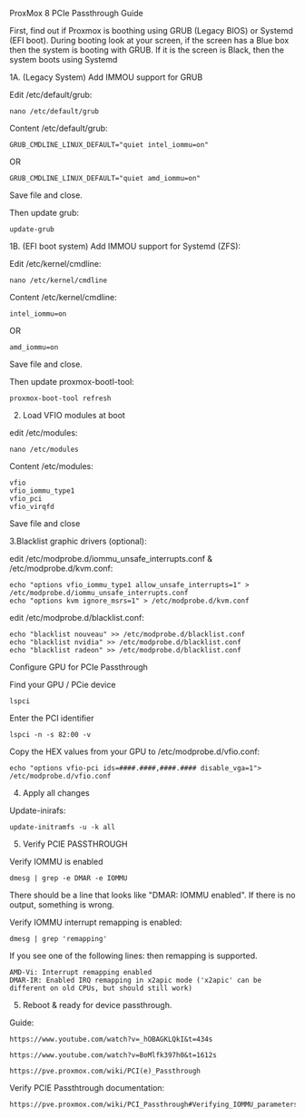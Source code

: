 ProxMox 8 PCIe Passthrough Guide


First, find out if Proxmox is boothing using GRUB (Legacy BIOS) or Systemd (EFI boot).
During booting look at your screen, if the screen has a Blue box then the system is booting with GRUB.
If it is the screen is Black, then the system boots using Systemd



1A. (Legacy System) Add IMMOU support for GRUB

Edit /etc/default/grub:
```	
nano /etc/default/grub
```
Content /etc/default/grub:
```
GRUB_CMDLINE_LINUX_DEFAULT="quiet intel_iommu=on"
```
OR
```
GRUB_CMDLINE_LINUX_DEFAULT="quiet amd_iommu=on"
```
Save file and close.

Then update grub:
```
update-grub
```



1B. (EFI boot system) Add IMMOU support for Systemd (ZFS):

Edit /etc/kernel/cmdline:
```
nano /etc/kernel/cmdline
```
Content /etc/kernel/cmdline:
```	
intel_iommu=on
```
OR
```
amd_iommu=on
```
Save file and close.

Then update proxmox-bootl-tool:
```
proxmox-boot-tool refresh
```



2. Load VFIO modules at boot

edit /etc/modules:
```
nano /etc/modules
```
Content /etc/modules:
```
vfio
vfio_iommu_type1
vfio_pci
vfio_virqfd
```
Save file and close



3.Blacklist graphic drivers (optional):

edit /etc/modprobe.d/iommu_unsafe_interrupts.conf & /etc/modprobe.d/kvm.conf:
```
echo "options vfio_iommu_type1 allow_unsafe_interrupts=1" > /etc/modprobe.d/iommu_unsafe_interrupts.conf
echo "options kvm ignore_msrs=1" > /etc/modprobe.d/kvm.conf
```
edit /etc/modprobe.d/blacklist.conf:
```
echo "blacklist nouveau" >> /etc/modprobe.d/blacklist.conf
echo "blacklist nvidia" >> /etc/modprobe.d/blacklist.conf
echo "blacklist radeon" >> /etc/modprobe.d/blacklist.conf
```

Configure GPU for PCIe Passthrough

Find your GPU / PCie device
```
lspci
```
Enter the PCI identifier
```
lspci -n -s 82:00 -v
```
Copy the HEX values from your GPU to /etc/modprobe.d/vfio.conf:
```
echo "options vfio-pci ids=####.####,####.#### disable_vga=1"> /etc/modprobe.d/vfio.conf
```



4. Apply all changes

Update-inirafs:
```
update-initramfs -u -k all
```



5. Verify PCIE PASSTHROUGH

Verify IOMMU is enabled
```
dmesg | grep -e DMAR -e IOMMU
```	
There should be a line that looks like "DMAR: IOMMU enabled". If there is no output, something is wrong.

Verify IOMMU interrupt remapping is enabled:
```
dmesg | grep 'remapping'	
```	

If you see one of the following lines: then remapping is supported.
```	
AMD-Vi: Interrupt remapping enabled
DMAR-IR: Enabled IRQ remapping in x2apic mode ('x2apic' can be different on old CPUs, but should still work)
```
5. Reboot & ready for device passthrough.



Guide:
```	
https://www.youtube.com/watch?v=_hOBAGKLQkI&t=434s
```
```
https://www.youtube.com/watch?v=BoMlfk397h0&t=1612s
```
```
https://pve.proxmox.com/wiki/PCI(e)_Passthrough
````

Verify PCIE Passthtrough documentation:
```
https://pve.proxmox.com/wiki/PCI_Passthrough#Verifying_IOMMU_parameters
```
 

